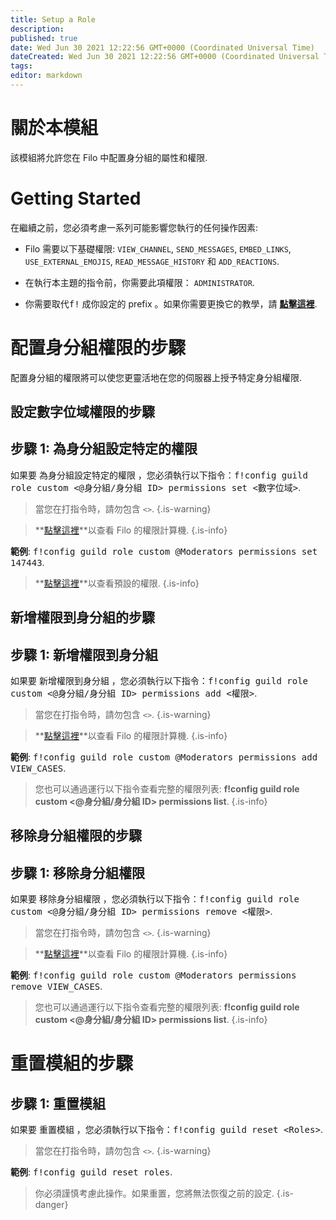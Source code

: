 ```yaml
---
title: Setup a Role
description:
published: true
date: Wed Jun 30 2021 12:22:56 GMT+0000 (Coordinated Universal Time)
dateCreated: Wed Jun 30 2021 12:22:56 GMT+0000 (Coordinated Universal Time)
tags:
editor: markdown
---
```


# 關於本模組

該模組將允許您在 Filo 中配置身分組的屬性和權限.

# Getting Started

在繼續之前，您必須考慮一系列可能影響您執行的任何操作因素:

- Filo 需要以下基礎權限: ``VIEW_CHANNEL``, ``SEND_MESSAGES``, ``EMBED_LINKS``, ``USE_EXTERNAL_EMOJIS``, ``READ_MESSAGE_HISTORY`` 和 ``ADD_REACTIONS``.

- 在執行本主題的指令前，你需要此項權限： ``ADMINISTRATOR``.

- 你需要取代<kbd>f!</kbd> 成你設定的 prefix 。如果你需要更換它的教學，請 **[點擊這裡](https://wiki.filobot.xyz/zh-tw/modules/prefix)**.

# 配置身分組權限的步驟

配置身分組的權限將可以使您更靈活地在您的伺服器上授予特定身分組權限.

## 設定數字位域權限的步驟

## **步驟 1**: 為身分組設定特定的權限

如果要 為身分組設定特定的權限 ，您必須執行以下指令：<kbd>f!config guild role custom \<@身分組/身分組 ID> permissions set \<數字位域></kbd>.

> 當您在打指令時，請勿包含 ``<>``.
{.is-warning}

> **[點擊這裡](https://filobot.xyz/calculator)**以查看 Filo 的權限計算機.
{.is-info}

**範例**: <kbd>f!config guild role custom @Moderators permissions set 147443</kbd>.

> **[點擊這裡](https://wiki.filobot.xyz/zh-tw/modules/guild/role/preset-packages)**以查看預設的權限.
{.is-info}

## 新增權限到身分組的步驟

## **步驟 1**: 新增權限到身分組

如果要 新增權限到身分組 ，您必須執行以下指令：<kbd>f!config guild role custom \<@身分組/身分組 ID> permissions add \<權限></kbd>.

> 當您在打指令時，請勿包含 ``<>``.
{.is-warning}

> **[點擊這裡](https://filobot.xyz/calculator)**以查看 Filo 的權限計算機.
{.is-info}

**範例**: <kbd>f!config guild role custom @Moderators permissions add VIEW_CASES</kbd>.

> 您也可以通過運行以下指令查看完整的權限列表: **f!config guild role custom \<@身分組/身分組 ID> permissions list**.
{.is-info}

## 移除身分組權限的步驟

## **步驟 1**: 移除身分組權限

如果要 移除身分組權限 ，您必須執行以下指令：<kbd>f!config guild role custom \<@身分組/身分組 ID> permissions remove \<權限></kbd>.

> 當您在打指令時，請勿包含 ``<>``.
{.is-warning}

> **[點擊這裡](https://filobot.xyz/calculator)**以查看 Filo 的權限計算機.
{.is-info}

**範例**: <kbd>f!config guild role custom @Moderators permissions remove VIEW_CASES</kbd>.

> 您也可以通過運行以下指令查看完整的權限列表: **f!config guild role custom \<@身分組/身分組 ID> permissions list**.
{.is-info}

# 重置模組的步驟

## **步驟 1**: 重置模組

如果要 重置模組 ，您必須執行以下指令：<kbd>f!config guild reset \<Roles></kbd>.

> 當您在打指令時，請勿包含 ``<>``.
{.is-warning}

**範例**: <kbd>f!config guild reset roles</kbd>.

> 你必須謹慎考慮此操作。如果重置，您將無法恢復之前的設定.
{.is-danger}
